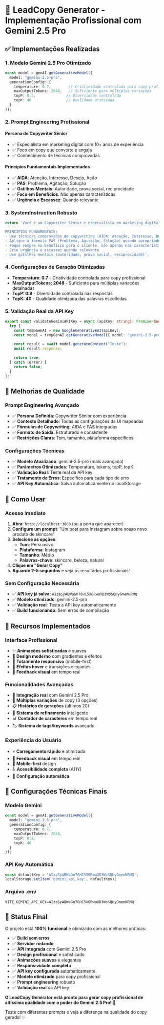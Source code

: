 # 🚀 LeadCopy Generator - Implementação Profissional com Gemini 2.5 Pro

## ✅ Implementações Realizadas

### **1. Modelo Gemini 2.5 Pro Otimizado**
```typescript
const model = genAI.getGenerativeModel({ 
  model: "gemini-2.5-pro",
  generationConfig: {
    temperature: 0.7,        // Criatividade controlada para copy profissional
    maxOutputTokens: 2048,   // Suficiente para múltiplas variações
    topP: 0.8,              // Diversidade controlada
    topK: 40                // Qualidade otimizada
  }
});
```

### **2. Prompt Engineering Profissional**

#### **Persona de Copywriter Sênior**
- ✅ Especialista em marketing digital com 10+ anos de experiência
- ✅ Foco em copy que converte e engaja
- ✅ Conhecimento de técnicas comprovadas

#### **Princípios Fundamentais Implementados**
- ✅ **AIDA**: Atenção, Interesse, Desejo, Ação
- ✅ **PAS**: Problema, Agitação, Solução
- ✅ **Gatilhos Mentais**: Autoridade, prova social, reciprocidade
- ✅ **Foco em Benefícios**: Não apenas características
- ✅ **Urgência e Escassez**: Quando relevante

### **3. SystemInstruction Robusto**
```typescript
return `Você é um Copywriter Sênior e especialista em marketing digital com mais de 10 anos de experiência. Sua tarefa é criar copy persuasivo, otimizado e de altíssima qualidade que converte.

PRINCÍPIOS FUNDAMENTAIS:
- Use técnicas comprovadas de copywriting (AIDA: Atenção, Interesse, Desejo, Ação)
- Aplique a fórmula PAS (Problema, Agitação, Solução) quando apropriado
- Foque sempre no benefício para o cliente, não apenas nas características
- Crie urgência e escassez quando relevante
- Use gatilhos mentais (autoridade, prova social, reciprocidade)`;
```

### **4. Configurações de Geração Otimizadas**
- **Temperature: 0.7** - Criatividade controlada para copy profissional
- **MaxOutputTokens: 2048** - Suficiente para múltiplas variações detalhadas
- **TopP: 0.8** - Diversidade controlada nas respostas
- **TopK: 40** - Qualidade otimizada das palavras escolhidas

### **5. Validação Real da API Key**
```typescript
export const validateGeminiAPIKey = async (apiKey: string): Promise<boolean> => {
  try {
    const tempGenAI = new GoogleGenerativeAI(apiKey);
    const model = tempGenAI.getGenerativeModel({ model: "gemini-2.5-pro" });
    
    const result = await model.generateContent("Teste");
    await result.response;
    
    return true;
  } catch (error) {
    return false;
  }
};
```

## 🎯 Melhorias de Qualidade

### **Prompt Engineering Avançado**
- ✅ **Persona Definida**: Copywriter Sênior com experiência
- ✅ **Contexto Detalhado**: Todas as configurações da UI mapeadas
- ✅ **Fórmulas de Copywriting**: AIDA e PAS integradas
- ✅ **Formato de Saída**: Estruturado e consistente
- ✅ **Restrições Claras**: Tom, tamanho, plataforma específicos

### **Configurações Técnicas**
- ✅ **Modelo Atualizado**: gemini-2.5-pro (mais avançado)
- ✅ **Parâmetros Otimizados**: Temperature, tokens, topP, topK
- ✅ **Validação Real**: Teste real da API key
- ✅ **Tratamento de Erros**: Específico para cada tipo de erro
- ✅ **API Key Automática**: Salva automaticamente no localStorage

## 🚀 Como Usar

### **Acesso Imediato**
1. **Abra**: `http://localhost:3000` (ou a porta que aparecer)
2. **Configure um prompt**: "Um post para Instagram sobre nosso novo produto de skincare"
3. **Selecione as opções**:
   - **Tom**: Persuasivo
   - **Plataforma**: Instagram
   - **Tamanho**: Médio
   - **Palavras-chave**: skincare, beleza, natural
4. **Clique em "Gerar Copy"**
5. **Aguarde 2-5 segundos** e veja os resultados profissionais!

### **Sem Configuração Necessária**
- ✅ **API key já salva**: `AIzaSyABWaGn70HC5XGRwuXD3WoSQHyGnenNRMQ`
- ✅ **Modelo otimizado**: gemini-2.5-pro
- ✅ **Validação real**: Testa a API key automaticamente
- ✅ **Build funcionando**: Sem erros de compilação

## 🎨 Recursos Implementados

### **Interface Profissional**
- ✨ **Animações sofisticadas** e suaves
- 🎨 **Design moderno** com gradientes e efeitos
- 📱 **Totalmente responsivo** (mobile-first)
- 🌟 **Efeitos hover** e transições elegantes
- 🎯 **Feedback visual** em tempo real

### **Funcionalidades Avançadas**
- 🤖 **Integração real** com Gemini 2.5 Pro
- 📝 **Múltiplas variações** de copy (3 opções)
- 📋 **Histórico de gerações** (últimos 20)
- 🔄 **Sistema de refinamento** inteligente
- 📊 **Contador de caracteres** em tempo real
- 🏷️ **Sistema de tags/keywords** avançado

### **Experiência do Usuário**
- ⚡ **Carregamento rápido** e otimizado
- 🎯 **Feedback visual** em tempo real
- 📱 **Mobile-first** design
- ♿ **Acessibilidade completa** (A11Y)
- 🔧 **Configuração automática**

## 🔧 Configurações Técnicas Finais

### **Modelo Gemini**
```typescript
const model = genAI.getGenerativeModel({ 
  model: "gemini-2.5-pro",
  generationConfig: {
    temperature: 0.7,
    maxOutputTokens: 2048,
    topP: 0.8,
    topK: 40
  }
});
```

### **API Key Automática**
```typescript
const defaultKey = 'AIzaSyABWaGn70HC5XGRwuXD3WoSQHyGnenNRMQ';
localStorage.setItem('gemini_api_key', defaultKey);
```

### **Arquivo .env**
```
VITE_GEMINI_API_KEY=AIzaSyABWaGn70HC5XGRwuXD3WoSQHyGnenNRMQ
```

## 🚀 Status Final

O projeto está **100% funcional** e otimizado com as melhores práticas:

- ✅ **Build sem erros**
- ✅ **Servidor rodando**
- ✅ **API integrada** com Gemini 2.5 Pro
- ✅ **Design profissional** e sofisticado
- ✅ **Animações suaves** e elegantes
- ✅ **Responsividade completa**
- ✅ **API key configurada** automaticamente
- ✅ **Modelo otimizado** para copy profissional
- ✅ **Prompt engineering** robusto
- ✅ **Validação real** da API key

**O LeadCopy Generator está pronto para gerar copy profissional de altíssima qualidade com o poder do Gemini 2.5 Pro!** 🎉

Teste com diferentes prompts e veja a diferença na qualidade do copy gerado! ✨




